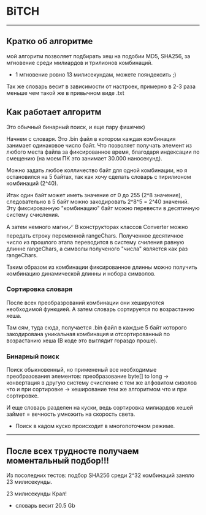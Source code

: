# BiTCH

----

## Кратко об алгоритме

мой алгоритм позволяет подбирать хеш на подобии MD5, SHA256, за мгновение среди милиардов и трилионов комбинаций.

* 1 мгновение ровно 13 милисекундам, можете пояндексить ;)

Так же словарь весит в зависимости от настроек, примерно в 2-3 раза меньше чем такой же в привычном виде .txt



## Как работает алгоритм

Это обычный бинарный поиск, и еще пару фишечек)

Начнем с словаря. Это .bin файл в котором каждая комбинация занимает одинаковое число байт. Что позволяет получать элемент из любого места файла за фиксированное время, благодаря индексации по смещению (на моем ПК это занимает 30.000 наносекунд).

Можно задать любое колличество байт для одной комбинации, но я остановился на 5 байтах, так как хочу сделать словарь с тирилионом комбинаций (2^40).

Итак один байт может иметь значение от 0 до 255 (2^8 значение), следовательно в 5 байт можно закодировать 2^8^5 = 2^40 значений. Эту фиксированную "комбинацию" байт можно перевести в десятичную систему счисления. 

А затем немного магии🪄 
В конструкторах классов Converter можно передать строку переменной rangeChars. Полученное десятичное число из прошлого этапа переводится в систему счиления равную длинне rangeChars, а символы полученого "числа" является как раз rangeChars.

Таким образом из комбинации фиксированное длинны можно получить комбинацию динамической длинны и нобора символов.

### Сортировка словаря

После всех преобразрований комбинации они хешируются необходимой функцией. А затем словарь сортируется по возрастанию хеша.

Там сям, туда сюда, получается .bin файл в каждые 5 байт которого закодирована уникальная комбинация и отсортированный по возрастанию хеша (В коде это выглядит гораздо проше).

### Бинарный поиск

Поиск обыкновенный, но примененый все необходимые преобразования элементов: преобразование byte[] to long -> конвертация в другую систему счисление с тем же алфовитом сиволов что и при сортировке -> хеширование тем же алгоритмом что и при сортировке.

И еще словарь разделен на куски, ведь сортировка милиардов хешей займет = вечность умножить на скорость света.

* Поиск в кадом куско происходит в многопоточном режиме.


----


## После всех трудносте получаем моментальный подбор!!!

Из посоледних тестов: подбор SHA256 среди 2^32 комбинаций заняло 23 милисекунды.

23 милисекунды Крал!

* словарь весит 20.5 Gb
